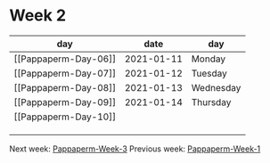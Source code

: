# Week 2
| day                  | date       | day       |
| -------------------- | ---------- | --------- |
| [[Pappaperm-Day-06]] | 2021-01-11 | Monday    |
| [[Pappaperm-Day-07]] | 2021-01-12 | Tuesday   |
| [[Pappaperm-Day-08]] | 2021-01-13 | Wednesday |
| [[Pappaperm-Day-09]] | 2021-01-14 | Thursday  |
| [[Pappaperm-Day-10]] |            |           |
|                      |            |           |
|                      |            |           |
|                      |            |           |

Next week: [Pappaperm-Week-3](Pappaperm-Week-3.md)
Previous week: [Pappaperm-Week-1](Pappaperm-Week-1.md)
